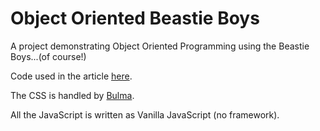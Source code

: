 # Object Oriented Beastie Boys

A project demonstrating Object Oriented Programming using the Beastie Boys...(of course!)

Code used in the article [here](https://codeburst.io/an-introduction-to-object-oriented-programming-in-javascript-b0cb6f65999c).

The CSS is handled by [Bulma](https://bulma.io/).

All the JavaScript is written as Vanilla JavaScript (no framework).
